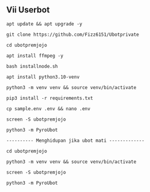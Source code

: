 ## Vii Userbot
```
apt update && apt upgrade -y
```
```
git clone https://github.com/Fizz6151/Ubotprivate
```
```
cd ubotpremjojo
```
```
apt install ffmpeg -y
```
```
bash installnode.sh
```
```
apt install python3.10-venv
```
```
python3 -m venv venv && source venv/bin/activate
```
```
pip3 install -r requirements.txt
```
```
cp sample.env .env && nano .env
```
```
screen -S ubotpremjojo
```
```
python3 -m PyroUbot
```
```
---------- Menghidupan jika ubot mati -------------
```
```
cd ubotpremjojo
```
```
python3 -m venv venv && source venv/bin/activate
```
```
screen -S ubotpremjojo
```
```
python3 -m PyroUbot
```
